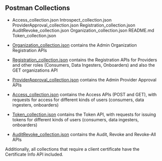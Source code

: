## Postman Collections

* Access_collection.json	     Introspect_collection.json    ProviderApproval_collection.json  Registration_collection.json
AuditRevoke_collection.json  Organization_collection.json  README.md			     Token_collection.json

* [Organization_collection.json](Organization_collection.json) contains the Admin Organization Registration APIs
* [Registration_collection.json](Registration_collection.json) contains the Registration APIs for Providers and other roles (Consumers, Data Ingesters, Onboarders) and also the GET organizations API 
* [ProviderApproval_collection.json](ProviderApproval_collection.json) contains the Admin Provider Approval APIs
* [Access_collection.json](Access_collection.json) contains the Access APIs (POST and GET), with requests for access for different kinds of users (consumers, data ingesters, onboarders)
* [Token_collection.json](Token_collection.json) contains the Token API, with requests for issuing tokens for different kinds of users (consumers, data ingesters, onboarders)
* [AuditRevoke_collection.json](AuditRevoke_collection.json) contains the Audit, Revoke and Revoke-All APIs

Additionally, all collections that require a client certificate have the Certificate Info API included.
